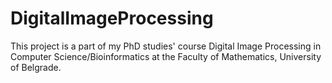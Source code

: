 # DigitalImageProcessing
This project is a part of my PhD studies' course Digital Image Processing in Computer Science/Bioinformatics at the Faculty of Mathematics, University of Belgrade.
